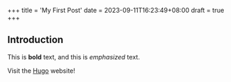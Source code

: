 +++
title = 'My First Post'
date = 2023-09-11T16:23:49+08:00
draft = true
+++

## Introduction

This is **bold** text, and this is _emphasized_ text.

Visit the [Hugo](https://gohugo.io) website!
